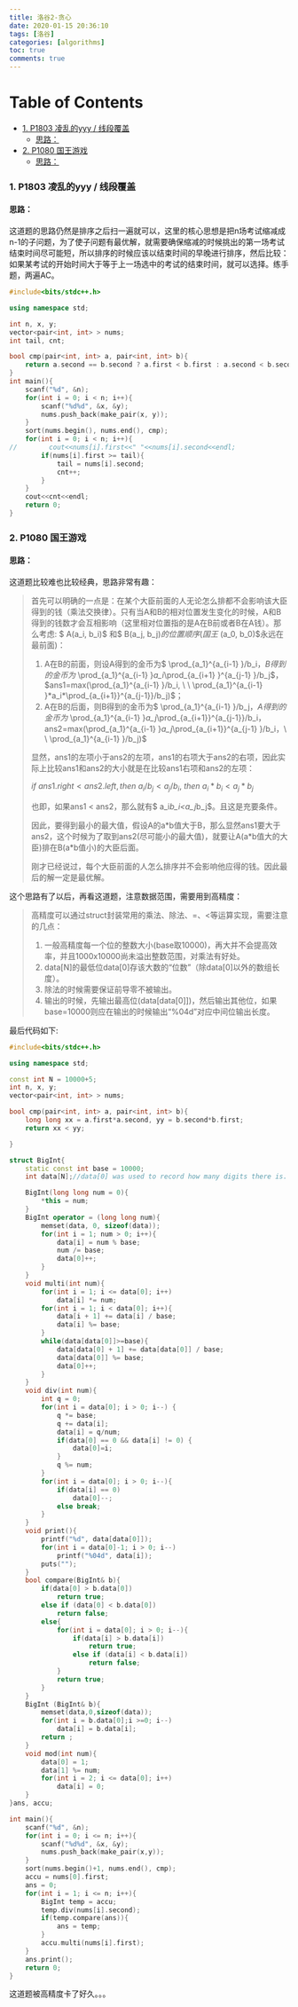 ```yaml
---
title: 洛谷2-贪心
date: 2020-01-15 20:36:10
tags: [洛谷]
categories: [algorithms]
toc: true
comments: true
---
```


Table of Contents
=================

* [1. P1803 凌乱的yyy / 线段覆盖](#1-p1803-凌乱的yyy--线段覆盖)
	* [思路：](#思路)
* [2. P1080 国王游戏](#2-p1080-国王游戏)
	* [思路：](#思路-1)



### 1. P1803 凌乱的yyy / 线段覆盖

#### 思路：

这道题的思路仍然是排序之后扫一遍就可以，这里的核心思想是把n场考试缩减成n-1的子问题，为了使子问题有最优解，就需要确保缩减的时候挑出的第一场考试结束时间尽可能短，所以排序的时候应该以结束时间的早晚进行排序，然后比较：如果某考试的开始时间大于等于上一场选中的考试的结束时间，就可以选择。练手题，两遍AC。

```c++
#include<bits/stdc++.h>

using namespace std;

int n, x, y;
vector<pair<int, int> > nums;
int tail, cnt;

bool cmp(pair<int, int> a, pair<int, int> b){
    return a.second == b.second ? a.first < b.first : a.second < b.second;
}
int main(){
    scanf("%d", &n);
    for(int i = 0; i < n; i++){
        scanf("%d%d", &x, &y);
        nums.push_back(make_pair(x, y));
    }
    sort(nums.begin(), nums.end(), cmp);
    for(int i = 0; i < n; i++){
//        cout<<nums[i].first<<" "<<nums[i].second<<endl;
        if(nums[i].first >= tail){
            tail = nums[i].second;
            cnt++;
        }
    }
    cout<<cnt<<endl;
    return 0;
}

```

### 2. P1080 国王游戏

#### 思路：

这道题比较难也比较经典，思路非常有趣：

> 首先可以明确的一点是：在某个大臣前面的人无论怎么排都不会影响该大臣得到的钱（乘法交换律）。只有当A和B的相对位置发生变化的时候，A和B得到的钱数才会互相影响（这里相对位置指的是A在B前或者B在A钱）。那么考虑: $ A(a_i, b_i)$ 和$ B(a_j, b_j)$的位置顺序(国王$ (a_0, b_0)$永远在最前面)：
>
> 1. A在B的前面，则设A得到的金币为$ \prod_{a_1}^{a_{i-1} }/b_i$，B得到的金币为$  \prod_{a_1}^{a_{i-1} }*a_i*\prod_{a_{i+1} }^{a_{j-1} }/b_j$， $ans1=max(\prod_{a_1}^{a_{i-1} }/b_i, \ \   \prod_{a_1}^{a_{i-1} }*a_i*\prod_{a_{i+1}}^{a_{j-1}}/b_j)$；
> 2. A在B的后面，则B得到的金币为$ \prod_{a_1}^{a_{i-1} }/b_j$，A得到的金币为$  \prod_{a_1}^{a_{i-1} }*a_j*\prod_{a_{i+1}}^{a_{j-1}}/b_i$，$ans2=max(\prod_{a_1}^{a_{i-1} }*a_j*\prod_{a_{i+1}}^{a_{j-1} }/b_i，\ \ \prod_{a_1}^{a_{i-1} }/b_j)$
>
> 显然，ans1的左项小于ans2的左项，ans1的右项大于ans2的右项，因此实际上比较ans1和ans2的大小就是在比较ans1右项和ans2的左项：
>
> $if\ ans1.right < ans2.left, then\ a_i/b_j<a_j/b_i,\ then\ a_i*b_i<a_j*b_j$
>
> 也即，如果ans1 < ans2，那么就有$ a_i*b_i<a_j*b_j$。且这是充要条件。
>
> 因此，要得到最小的最大值，假设A的a\*b值大于B，那么显然ans1要大于ans2，这个时候为了取到ans2(尽可能小的最大值)，就要让A(a\*b值大的大臣)排在B(a\*b值小)的大臣后面。
>
> 刚才已经说过，每个大臣前面的人怎么排序并不会影响他应得的钱。因此最后的解一定是最优解。

这个思路有了以后，再看这道题，注意数据范围，需要用到高精度：

> 高精度可以通过struct封装常用的乘法、除法、=、<等运算实现，需要注意的几点：
>
> 1. 一般高精度每一个位的整数大小(base取10000)，再大并不会提高效率，并且1000x10000尚未溢出整数范围，对乘法有好处。
> 2. data[N]的最低位data[0]存该大数的“位数”（除data[0]以外的数组长度）。
> 3. 除法的时候需要保证前导零不被输出。
> 4. 输出的时候，先输出最高位(data[data[0]])，然后输出其他位，如果base=10000则应在输出的时候输出“%04d”对应中间位输出长度。

最后代码如下:

```c++
#include<bits/stdc++.h>

using namespace std;

const int N = 10000+5;
int n, x, y;
vector<pair<int, int> > nums;

bool cmp(pair<int, int> a, pair<int, int> b){
    long long xx = a.first*a.second, yy = b.second*b.first;
    return xx < yy;

}

struct BigInt{
    static const int base = 10000;
    int data[N];//data[0] was used to record how many digits there is.

    BigInt(long long num = 0){
        *this = num;
    }
    BigInt operator = (long long num){
        memset(data, 0, sizeof(data));
        for(int i = 1; num > 0; i++){
            data[i] = num % base;
            num /= base;
            data[0]++;
        }
    }
    void multi(int num){
        for(int i = 1; i <= data[0]; i++)
            data[i] *= num;
        for(int i = 1; i < data[0]; i++){
            data[i + 1] += data[i] / base;
            data[i] %= base;
        }
        while(data[data[0]]>=base){
            data[data[0] + 1] += data[data[0]] / base;
            data[data[0]] %= base;
            data[0]++;
        }
    }
    void div(int num){
        int q = 0;
        for(int i = data[0]; i > 0; i--) {
            q *= base;
            q += data[i];
            data[i] = q/num;
            if(data[0] == 0 && data[i] != 0) {
                data[0]=i;
            }
            q %= num;
        }
        for(int i = data[0]; i > 0; i--){
            if(data[i] == 0)
                data[0]--;
            else break;
        }
    }
    void print(){
        printf("%d", data[data[0]]);
        for(int i = data[0]-1; i > 0; i--)
            printf("%04d", data[i]);
        puts("");
    }
    bool compare(BigInt& b){
        if(data[0] > b.data[0])
            return true;
        else if (data[0] < b.data[0])
            return false;
        else{
            for(int i = data[0]; i > 0; i--){
                if(data[i] > b.data[i])
                    return true;
                else if (data[i] < b.data[i])
                    return false;
            }
            return true;
        }
    }
    BigInt (BigInt& b){
        memset(data,0,sizeof(data));
        for(int i = b.data[0];i >=0; i--)
            data[i] = b.data[i];
        return ;
    }
    void mod(int num){
        data[0] = 1;
        data[1] %= num;
        for(int i = 2; i <= data[0]; i++)
            data[i] = 0;
    }
}ans, accu;

int main(){
    scanf("%d", &n);
    for(int i = 0; i <= n; i++){
        scanf("%d%d", &x, &y);
        nums.push_back(make_pair(x,y));
    }
    sort(nums.begin()+1, nums.end(), cmp);
    accu = nums[0].first;
    ans = 0;
    for(int i = 1; i <= n; i++){
        BigInt temp = accu;
        temp.div(nums[i].second);
        if(temp.compare(ans)){
            ans = temp;
        }
        accu.multi(nums[i].first);
    }
    ans.print();
    return 0;
}

```

这道题被高精度卡了好久。。。

